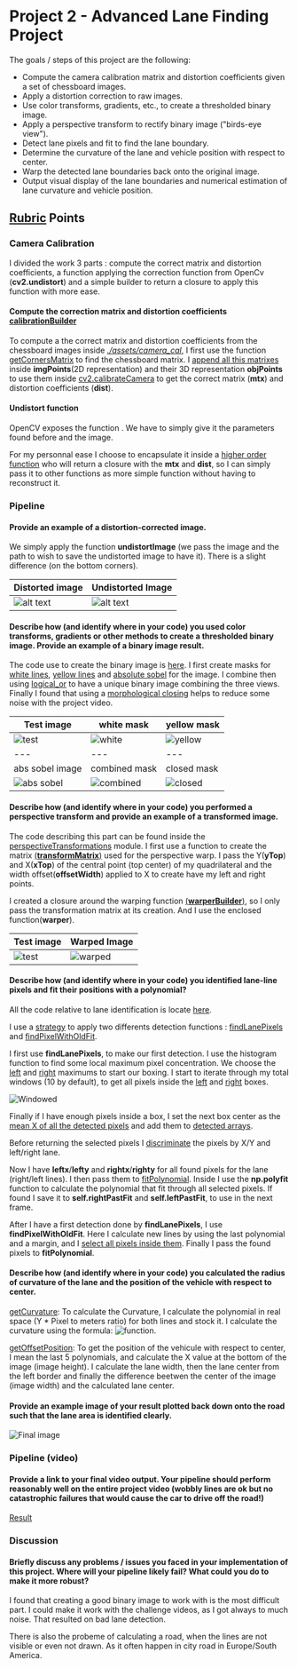 # Project 2 - Advanced Lane Finding Project

The goals / steps of this project are the following:

* Compute the camera calibration matrix and distortion coefficients given a set of chessboard images.
* Apply a distortion correction to raw images.
* Use color transforms, gradients, etc., to create a thresholded binary image.
* Apply a perspective transform to rectify binary image ("birds-eye view").
* Detect lane pixels and fit to find the lane boundary.
* Determine the curvature of the lane and vehicle position with respect to center.
* Warp the detected lane boundaries back onto the original image.
* Output visual display of the lane boundaries and numerical estimation of lane curvature and vehicle position.

## [Rubric](https://review.udacity.com/#!/rubrics/571/view) Points

### Camera Calibration

I divided the work 3 parts : compute the correct matrix and distortion coefficients, a function applying the correction function from OpenCv (**cv2.undistort**) and a simple builder to return a closure to apply this function with more ease.

#### Compute the correction matrix and distortion coefficients [calibrationBuilder](./camera_calibration/calibrationBuilder.py)

 To compute a the correct matrix and distortion coefficients from the chessboard images inside *[./assets/camera_cal](./assets/camera_cal/)*, I first use the function [getCornersMatrix](https://github.com/jotamontecino/nd_selfdriving_project2/blob/master/camera_calibration/calibrationBuilder.py#L39-L51) to find the chessboard matrix. I [append all this matrixes](https://github.com/jotamontecino/nd_selfdriving_project2/blob/master/camera_calibration/calibrationBuilder.py#L23-L25) inside **imgPoints**(2D representation) and their 3D representation **objPoints** to use them inside [cv2.calibrateCamera](https://github.com/jotamontecino/nd_selfdriving_project2/blob/master/camera_calibration/calibrationBuilder.py#L29-L30) to get the correct matrix (**mtx**) and distortion coefficients (**dist**).

 #### Undistort function

 OpenCV exposes the function [](https://github.com/jotamontecino/nd_selfdriving_project2/blob/master/camera_calibration/undistort.py#L7). We have to simply give it the parameters found before and the image.

 For my personnal ease I choose to encapsulate it inside a [higher order function](https://github.com/jotamontecino/nd_selfdriving_project2/blob/master/camera_calibration/undistort.py#L5) who will return a closure with the **mtx** and **dist**, so I can simply pass it to other functions as more simple function without having to reconstruct it.

### Pipeline

#### Provide an example of a distortion-corrected image.

We simply apply the function **undistortImage** (we pass the image and the path to wish to save the undistorted image to have it). There is a slight difference (on the bottom corners).

| Distorted image | Undistorted Image |
|---|---|
|![alt text](https://github.com/jotamontecino/nd_selfdriving_project2/blob/master/assets/test_images/test6.jpg)|![alt text](https://github.com/jotamontecino/nd_selfdriving_project2/blob/master/assets/test_images/test6.jpg)|

#### Describe how (and identify where in your code) you used color transforms, gradients or other methods to create a thresholded binary image. Provide an example of a binary image result.

The code use to create the binary image is [here](https://github.com/jotamontecino/nd_selfdriving_project2/blob/master/binarization/__init__.py).
I first create masks for [white lines](https://github.com/jotamontecino/nd_selfdriving_project2/blob/master/binarization/colorTransformations.py#L20), [yellow lines](https://github.com/jotamontecino/nd_selfdriving_project2/blob/master/binarization/colorTransformations.py#L13) and [absolute sobel](https://github.com/jotamontecino/nd_selfdriving_project2/blob/master/binarization/sobelUtils.py#L5) for the image. I combine then using [logical_or](https://github.com/jotamontecino/nd_selfdriving_project2/blob/master/binarization/__init__.py#L13) to have a unique binary image combining the three views.
Finally I found that using a [morphological closing](https://github.com/jotamontecino/nd_selfdriving_project2/blob/master/binarization/__init__.py#L21) helps to reduce some noise with the project video.

| Test image | white mask | yellow mask |
|---|---|---|
|![test](https://github.com/jotamontecino/nd_selfdriving_project2/blob/master/assets/test_images/straight_lines1.jpg)|![white](https://github.com/jotamontecino/nd_selfdriving_project2/blob/master/assets/test_images/straight_lines1-white_thresholded.jpg)|![yellow](https://github.com/jotamontecino/nd_selfdriving_project2/blob/master/assets/test_images/straight_lines1-yellow_thresholded.jpg)|
|---|---|---|
| abs sobel image | combined mask | closed mask |
|![abs sobel](https://github.com/jotamontecino/nd_selfdriving_project2/blob/master/assets/test_images/straight_lines1-abs_sobel_thresholded.jpg)|![combined](https://github.com/jotamontecino/nd_selfdriving_project2/blob/master/assets/test_images/straight_lines1-combined_thresholded.jpg)|![closed](https://github.com/jotamontecino/nd_selfdriving_project2/blob/master/assets/test_images/straight_lines1--binary_image.jpg)|

#### Describe how (and identify where in your code) you performed a perspective transform and provide an example of a transformed image.

The code describing this part can be found inside the [perspectiveTransformations](https://github.com/jotamontecino/nd_selfdriving_project2/blob/master/perspectiveTransformations/__init__.py) module.
I first use a function to create the matrix [(**transformMatrix**)](https://github.com/jotamontecino/nd_selfdriving_project2/blob/master/perspectiveTransformations/__init__.py#L6) used for the perspective warp. I pass the Y(**yTop**) and X(**xTop**) of the central point (top center) of my quadrilateral and the width offset(**offsetWidth**) applied to X to create have my left and right points.

I created a closure around the warping function [(**warperBuilder**)](https://github.com/jotamontecino/nd_selfdriving_project2/blob/master/perspectiveTransformations/__init__.py#L23), so I only pass the transformation matrix at its creation. And I use the enclosed function(**warper**).

| Test image | Warped Image |
|---|---|
|![test](https://github.com/jotamontecino/nd_selfdriving_project2/blob/master/assets/test_images/undistorted-straight_lines1.jpg)|![warped](https://github.com/jotamontecino/nd_selfdriving_project2/blob/master/assets/test_images/undistorted-straight_lines1-birdEye.jpg)

#### Describe how (and identify where in your code) you identified lane-line pixels and fit their positions with a polynomial?

All the code relative to lane identification is locate [here](https://github.com/jotamontecino/nd_selfdriving_project2/blob/master/laneDetection/lane.py).

I use a [strategy](https://github.com/jotamontecino/nd_selfdriving_project2/blob/master/laneDetection/lane.py#L35) to apply two differents detection functions : [findLanePixels](https://github.com/jotamontecino/nd_selfdriving_project2/blob/master/laneDetection/lane.py#L123) and [findPixelWithOldFit](https://github.com/jotamontecino/nd_selfdriving_project2/blob/master/laneDetection/lane.py#L98).

I first use **findLanePixels**, to make our first detection. I use the histogram function to find some local maximum pixel concentration. We choose the [left](https://github.com/jotamontecino/nd_selfdriving_project2/blob/master/laneDetection/lane.py#L130) and [right](https://github.com/jotamontecino/nd_selfdriving_project2/blob/master/laneDetection/lane.py#L131) maximums to start our boxing. I start to iterate through my total windows (10 by default), to get all pixels inside the [left](https://github.com/jotamontecino/nd_selfdriving_project2/blob/master/laneDetection/lane.py#L175) and [right](https://github.com/jotamontecino/nd_selfdriving_project2/blob/master/laneDetection/lane.py#L181) boxes.

![Windowed](https://github.com/jotamontecino/nd_selfdriving_project2/blob/master/writeup_assets/test2-windowed.jpg)

Finally if I have enough pixels inside a box, I set the next box center as the [mean X of all the detected pixels](https://github.com/jotamontecino/nd_selfdriving_project2/blob/master/laneDetection/lane.py#L193) and add them to [detected arrays](https://github.com/jotamontecino/nd_selfdriving_project2/blob/master/laneDetection/lane.py#L200).

Before returning the selected pixels I [discriminate](https://github.com/jotamontecino/nd_selfdriving_project2/blob/master/laneDetection/lane.py#L207) the pixels by X/Y and left/right lane.

Now I have **leftx**/**lefty** and **rightx**/**righty** for all found pixels for the lane (right/left lines). I then pass them to [fitPolynomial](https://github.com/jotamontecino/nd_selfdriving_project2/blob/master/laneDetection/lane.py#L85). Inside I use the **np.polyfit** function to calculate the polynomial that fit through all selected pixels.
If found I save it to **self.rightPastFit** and **self.leftPastFit**, to use in the next frame.

After I have a first detection done by **findLanePixels**, I use **findPixelWithOldFit**. Here I calculate new lines by using the last polynomial and a margin, and I [select all pixels inside them](https://github.com/jotamontecino/nd_selfdriving_project2/blob/master/laneDetection/lane.py#L104). Finally I pass the found pixels to **fitPolynomial**.


#### Describe how (and identify where in your code) you calculated the radius of curvature of the lane and the position of the vehicle with respect to center.

[getCurvature](https://github.com/jotamontecino/nd_selfdriving_project2/blob/master/laneDetection/lane.py#L235): To calculate the Curvature, I calculate the polynomial in real space (Y * Pixel to meters ratio) for both lines and stock it. I calculate the curvature using the formula: ![function](https://github.com/jotamontecino/nd_selfdriving_project2/blob/master/writeup_assets/curveFn.svg).

[getOffsetPosition](https://github.com/jotamontecino/nd_selfdriving_project2/blob/master/laneDetection/lane.py#L245): To get the position of the vehicule with respect to center, I mean the last 5 polynomials, and calculate the X value at the bottom of the image (image height). I calculate the lane width, then the lane center from the left border and finally the difference beetwen the center of the image (image width) and the calculated lane center.

#### Provide an example image of your result plotted back down onto the road such that the lane area is identified clearly.

![Final image](https://github.com/jotamontecino/nd_selfdriving_project2/blob/master/writeup_assets/undistorted-test5-lanes.jpg)

### Pipeline (video)

#### Provide a link to your final video output. Your pipeline should perform reasonably well on the entire project video (wobbly lines are ok but no catastrophic failures that would cause the car to drive off the road!)

[Result](https://github.com/jotamontecino/nd_selfdriving_project2/blob/master/assets/test_video/result.mp4)


### Discussion

#### Briefly discuss any problems / issues you faced in your implementation of this project. Where will your pipeline likely fail? What could you do to make it more robust?

I found that creating a good binary image to work with is the most difficult part. I could make it work with the challenge videos, as I got always to much noise. That resulted on bad lane detection.

There is also the probeme of calculating a road, when the lines are not visible or even not drawn. As it often happen in city road in Europe/South America.
